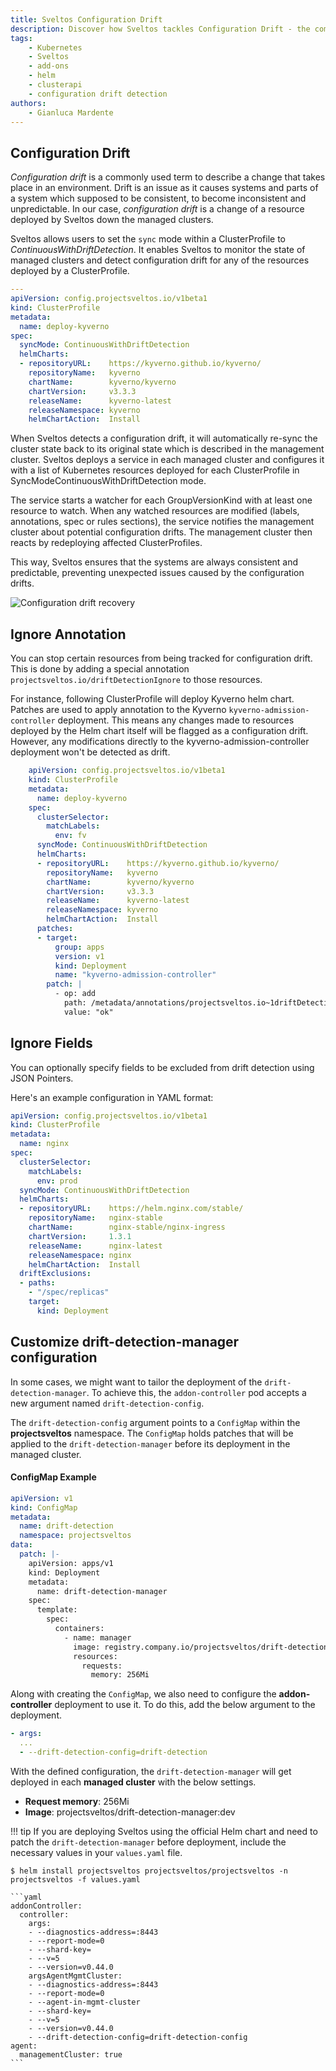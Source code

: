 ```yaml
---
title: Sveltos Configuration Drift
description: Discover how Sveltos tackles Configuration Drift - the common challenge of maintaining consistency in an evolving environment. Learn how Sveltos monitors and rectifies configuration drift in managed clusters, ensuring your systems remain consistent and predictable. Explore the proactive approach to prevent unexpected issues caused by configuration drift with Sveltos. Configuration drift recovery made simple.
tags:
    - Kubernetes
    - Sveltos
    - add-ons
    - helm
    - clusterapi
    - configuration drift detection
authors:
    - Gianluca Mardente
---
```


## Configuration Drift

_Configuration drift_ is a commonly used term to describe a change that takes place in an environment. Drift is an issue as it causes systems and parts of a system which supposed to be consistent, to become inconsistent and unpredictable. In our case, _configuration drift_ is a change of a resource deployed by Sveltos down the managed clusters.

Sveltos allows users to set the `sync` mode within a ClusterProfile to *ContinuousWithDriftDetection*. It enables Sveltos to monitor the state of managed clusters and detect configuration drift for any of the resources deployed by a ClusterProfile.

```yaml hl_lines="7"
---
apiVersion: config.projectsveltos.io/v1beta1
kind: ClusterProfile
metadata:
  name: deploy-kyverno
spec:
  syncMode: ContinuousWithDriftDetection
  helmCharts:
  - repositoryURL:    https://kyverno.github.io/kyverno/
    repositoryName:   kyverno
    chartName:        kyverno/kyverno
    chartVersion:     v3.3.3
    releaseName:      kyverno-latest
    releaseNamespace: kyverno
    helmChartAction:  Install
```

When Sveltos detects a configuration drift, it will automatically re-sync the cluster state back to its original state which is described in the management cluster. Sveltos deploys a service in each managed cluster and configures it with a list of Kubernetes resources deployed for each ClusterProfile in SyncModeContinuousWithDriftDetection mode.

The service starts a watcher for each GroupVersionKind with at least one resource to watch. When any watched resources are modified (labels, annotations, spec or rules sections), the service notifies the management cluster about potential configuration drifts. The management cluster then reacts by redeploying affected ClusterProfiles.

This way, Sveltos ensures that the systems are always consistent and predictable, preventing unexpected issues caused by the configuration drifts.

![Configuration drift recovery](../assets/reconcile_configuration_drift.gif)

## Ignore Annotation

You can stop certain resources from being tracked for configuration drift. This is done by adding a special annotation `projectsveltos.io/driftDetectionIgnore` to those resources.

For instance, following ClusterProfile will deploy Kyverno helm chart. Patches are used to apply annotation to the Kyverno `kyverno-admission-controller` deployment.
This means any changes made to resources deployed by the Helm chart itself will be flagged as a configuration drift. However, any modifications directly to the kyverno-admission-controller deployment won't be detected as drift.

```yaml hl_lines="18-27"
    apiVersion: config.projectsveltos.io/v1beta1
    kind: ClusterProfile
    metadata:
      name: deploy-kyverno
    spec:
      clusterSelector:
        matchLabels:
          env: fv
      syncMode: ContinuousWithDriftDetection
      helmCharts:
      - repositoryURL:    https://kyverno.github.io/kyverno/
        repositoryName:   kyverno
        chartName:        kyverno/kyverno
        chartVersion:     v3.3.3
        releaseName:      kyverno-latest
        releaseNamespace: kyverno
        helmChartAction:  Install
      patches:
      - target:
          group: apps
          version: v1
          kind: Deployment
          name: "kyverno-admission-controller"
        patch: |
          - op: add
            path: /metadata/annotations/projectsveltos.io~1driftDetectionIgnore
            value: "ok"
```

## Ignore Fields

You can optionally specify fields to be excluded from drift detection using JSON Pointers.

Here's an example configuration in YAML format:

```yaml hl_lines="18-22"
apiVersion: config.projectsveltos.io/v1beta1
kind: ClusterProfile
metadata:
  name: nginx
spec:
  clusterSelector:
    matchLabels:
      env: prod
  syncMode: ContinuousWithDriftDetection
  helmCharts:
  - repositoryURL:    https://helm.nginx.com/stable/
    repositoryName:   nginx-stable
    chartName:        nginx-stable/nginx-ingress
    chartVersion:     1.3.1
    releaseName:      nginx-latest
    releaseNamespace: nginx
    helmChartAction:  Install
  driftExclusions:
  - paths:
    - "/spec/replicas"
    target:
      kind: Deployment
```

## Customize drift-detection-manager configuration

In some cases, we might want to tailor the deployment of the `drift-detection-manager`. To achieve this, the `addon-controller` pod accepts a new argument named `drift-detection-config`.

The `drift-detection-config` argument points to a `ConfigMap` within the **projectsveltos** namespace. The `ConfigMap` holds patches that will be applied to the `drift-detection-manager` before its deployment in the managed cluster.

#### ConfigMap Example

```yaml
apiVersion: v1
kind: ConfigMap
metadata:
  name: drift-detection
  namespace: projectsveltos
data:
  patch: |-
    apiVersion: apps/v1
    kind: Deployment
    metadata:
      name: drift-detection-manager
    spec:
      template:
        spec:
          containers:
            - name: manager
              image: registry.company.io/projectsveltos/drift-detection-manager:dev
              resources:
                requests:
                  memory: 256Mi
```

Along with creating the `ConfigMap`, we also need to configure the **addon-controller** deployment to use it. To do this, add the below argument to the deployment.

```yaml
- args:
  ...
  - --drift-detection-config=drift-detection
```

With the defined configuration, the `drift-detection-manager` will get deployed in each **managed cluster** with the below settings.

- **Request memory**: 256Mi
- **Image**: projectsveltos/drift-detection-manager:dev

!!! tip
    If you are deploying Sveltos using the official Helm chart and need to patch the `drift-detection-manager` before deployment, include the necessary values in your `values.yaml` file.

    $ helm install projectsveltos projectsveltos/projectsveltos -n projectsveltos -f values.yaml

    ```yaml
    addonController:
      controller:
        args:
        - --diagnostics-address=:8443
        - --report-mode=0
        - --shard-key=
        - --v=5
        - --version=v0.44.0
        argsAgentMgmtCluster:
        - --diagnostics-address=:8443
        - --report-mode=0
        - --agent-in-mgmt-cluster
        - --shard-key=
        - --v=5
        - --version=v0.44.0
        - --drift-detection-config=drift-detection-config
    agent:
      managementCluster: true
    ```